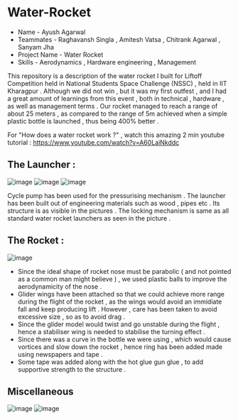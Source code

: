 # Water-Rocket

* Name - Ayush Agarwal 
* Teammates - Raghavansh Singla , Amitesh Vatsa , Chitrank Agarwal , Sanyam Jha 
* Project Name - Water Rocket 
* Skills - Aerodynamics , Hardware engineering , Management

This repository is a description of the water rocket I built for Liftoff Competition held in National Students Space Challenge (NSSC) , held in IIT Kharagpur . Although we did not win , but it was my first outfest , and I had a great amount of learnings from this event , both in technical , hardware , as well as management terms . Our rocket managed to reach a range of about 25 meters , as compared to the range of 5m achieved when a simple plastic bottle is launched , thus being 400% better . 

For "How does a water rocket work ?" , watch this amazing 2 min youtube tutorial : https://www.youtube.com/watch?v=A60LaiNkddc 
## The Launcher : 
![image](https://user-images.githubusercontent.com/86561124/205031493-f2c7ffd8-7564-4acd-b5f0-99f9cea5ce9e.png)
![image](https://user-images.githubusercontent.com/86561124/205031578-33849ac5-66ba-46c1-90eb-64230c548835.png)
![image](https://user-images.githubusercontent.com/86561124/205036741-41ee7c18-1cc6-4b91-900a-c9f1984de5ce.png)


Cycle pump has been used for the pressurising mechanism . The launcher has been built out of engineering materials such as wood , pipes etc . Its structure is as visible in the pictures . The locking mechanism is same as all standard water rocket launchers as seen in the picture . 

## The Rocket :

![image](https://user-images.githubusercontent.com/86561124/205033764-2751909e-0cad-481b-9a7b-cd9dd1af3cf4.png)

* Since the ideal shape of rocket nose must be parabolic ( and not pointed as a common man might believe ) , we used plastic balls to improve the aerodynamicity of the nose . 
* Glider wings have been attached so that we could achieve more range during the flight of the rocket , as the wings would avoid an immidiate fall and keep producing lift . However , care has been taken to avoid excessive size , so as to avoid drag . 
* Since the glider model would twist and go unstable during the flight , hence a stabiliser wing is needed to stabilise the turning effect . 
* Since there was a curve in the bottle we were using , which would cause vortices and slow down the rocket , hence ring has been added made using newspapers and tape . 
* Some tape was added along with the hot glue gun glue , to add supportive strength to the structure . 

## Miscellaneous 

![image](https://user-images.githubusercontent.com/86561124/205036494-ce296da4-95c8-4287-a270-edd2d18475ca.png)
![image](https://user-images.githubusercontent.com/86561124/205036560-6366b544-1d5b-4a6f-acbb-f64fa0762e7c.png)








